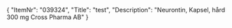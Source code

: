{
  "ItemNr": "039324",
  "Title": "test",
  "Description": "Neurontin, Kapsel, hård 300 mg Cross Pharma AB"
}